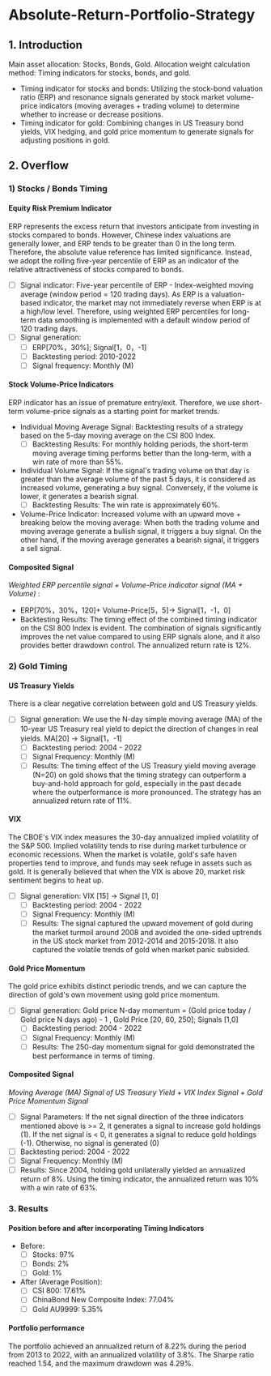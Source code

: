 # Absolute-Return-Portfolio-Strategy

## 1. Introduction
  Main asset allocation: Stocks, Bonds, Gold.
  Allocation weight calculation method: Timing indicators for stocks, bonds, and gold.

  - Timing indicator for stocks and bonds: Utilizing the stock-bond valuation ratio (ERP) and resonance signals generated by stock market volume-price indicators (moving averages + trading volume) to determine whether to increase or decrease positions.
  - Timing indicator for gold: Combining changes in US Treasury bond yields, VIX hedging, and gold price momentum to generate signals for adjusting positions in gold.

## 2. Overflow
### 1) Stocks / Bonds Timing
#### Equity Risk Premium Indicator
  ERP represents the excess return that investors anticipate from investing in stocks compared to bonds. However, Chinese index valuations are generally lower, and ERP tends to be greater than 0 in the long term. Therefore, the absolute value reference has limited significance. Instead, we adopt the rolling five-year percentile of ERP as an indicator of the relative attractiveness of stocks compared to bonds.
  - [ ] Signal indicator: Five-year percentile of ERP - Index-weighted moving average (window period = 120 trading days). As ERP is a valuation-based indicator, the market may not immediately reverse when ERP is at a high/low level. Therefore, using weighted ERP percentiles for long-term data smoothing is implemented with a default window period of 120 trading days.
  - [ ] Signal generation:
    - [ ] ERP[70%，30%]; Signal[1，0，-1]
    - [ ] Backtesting period: 2010-2022
    - [ ] Signal frequency: Monthly (M)
#### Stock Volume-Price Indicators
  ERP indicator has an issue of premature entry/exit. Therefore, we use short-term volume-price signals as a starting point for market trends. 
  - Individual Moving Average Signal: Backtesting results of a strategy based on the 5-day moving average on the CSI 800 Index.
    - [ ] Backtesting Results: For monthly holding periods, the short-term moving average timing performs better than the long-term, with a win rate of more than 55%.
  - Individual Volume Signal: If the signal's trading volume on that day is greater than the average volume of the past 5 days, it is considered as increased volume, generating a buy signal. Conversely, if the volume is lower, it generates a bearish signal.
    - [ ] Backtesting Results: The win rate is approximately 60%.
  - Volume-Price Indicator: Increased volume with an upward move + breaking below the moving average: When both the trading volume and moving average generate a bullish signal, it triggers a buy signal. On the other hand, if the moving average generates a bearish signal, it triggers a sell signal.
#### Composited Signal
  *Weighted ERP percentile signal + Volume-Price indicator signal (MA + Volume)* : 
  - ERP[70%，30%，120]+ Volume-Price[5，5]-> Signal[1，-1，0]
  - Backtesting Results: The timing effect of the combined timing indicator on the CSI 800 Index is evident. The combination of signals significantly improves the net value compared to using ERP signals alone, and it also provides better drawdown control. The annualized return rate is 12%.

### 2) Gold Timing
#### US Treasury Yields
  There is a clear negative correlation between gold and US Treasury yields.
  - [ ] Signal generation: We use the N-day simple moving average (MA) of the 10-year US Treasury real yield to depict the direction of changes in real yields. MA[20] -> Signal[1，-1]
    - [ ] Backtesting period: 2004 - 2022
    - [ ] Signal Frequency: Monthly (M)
    - [ ] Results: The timing effect of the US Treasury yield moving average (N=20) on gold shows that the timing strategy can outperform a buy-and-hold approach for gold, especially in the past decade where the outperformance is more pronounced. The strategy has an annualized return rate of 11%.

#### VIX
  The CBOE's VIX index measures the 30-day annualized implied volatility of the S&P 500. Implied volatility tends to rise during market turbulence or economic recessions. When the market is volatile, gold's safe haven properties tend to improve, and funds may seek refuge in assets such as gold. It is generally believed that when the VIX is above 20, market risk sentiment begins to heat up.
  - [ ] Signal generation: VIX [15] -> Signal [1, 0]
    - [ ] Backtesting period: 2004 - 2022
    - [ ] Signal Frequency: Monthly (M)
    - [ ] Results: The signal captured the upward movement of gold during the market turmoil around 2008 and avoided the one-sided uptrends in the US stock market from 2012-2014 and 2015-2018. It also captured the volatile trends of gold when market panic subsided.

#### Gold Price Momentum
  The gold price exhibits distinct periodic trends, and we can capture the direction of gold's own movement using gold price momentum.
  - [ ] Signal generation: Gold price N-day momentum = (Gold price today / Gold price N days ago) - 1 , Gold Price [20, 60, 250]; Signals [1,0]
    - [ ] Backtesting period: 2004 - 2022
    - [ ] Signal Frequency: Monthly (M)
    - [ ] Results:  The 250-day momentum signal for gold demonstrated the best performance in terms of timing.

#### Composited Signal
  *Moving Average (MA) Signal of US Treasury Yield + VIX Index Signal + Gold Price Momentum Signal* 
  - [ ] Signal Parameters: If the net signal direction of the three indicators mentioned above is >= 2, it generates a signal to increase gold holdings (1). If the net signal is < 0, it generates a signal to reduce gold holdings (-1). Otherwise, no signal is generated (0)
  - [ ] Backtesting period: 2004 - 2022
  - [ ] Signal Frequency: Monthly (M)
  - [ ] Results:  Since 2004, holding gold unilaterally yielded an annualized return of 8%. Using the timing indicator, the annualized return was 10% with a win rate of 63%.

### 3. Results
#### Position before and after incorporating Timing Indicators
  - Before:
    - [ ] Stocks: 97%
    - [ ] Bonds: 2%
    - [ ] Gold: 1%
  - After (Average Position):
    - [ ] CSI 800: 17.61%
    - [ ] ChinaBond New Composite Index: 77.04%
    - [ ] Gold AU9999: 5.35%

#### Portfolio performance
The portfolio achieved an annualized return of 8.22% during the period from 2013 to 2022, with an annualized volatility of 3.8%. The Sharpe ratio reached 1.54, and the maximum drawdown was 4.29%.









